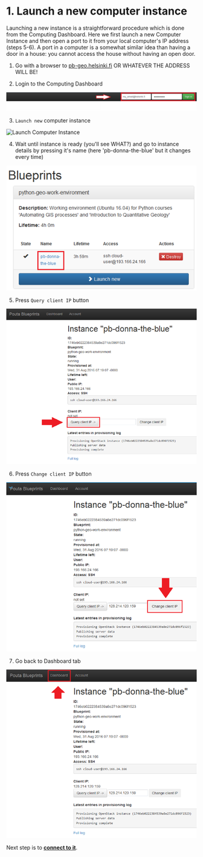# 1. Launch a new computer instance

Launching a new instance is a straightforward procedure which is done from the Computing Dashboard. 
Here we first launch a new Computer Instance and then open a port to it from your local computer's IP address (steps 5-6).
A port in a computer is a somewhat similar idea than 
having a door in a house: you cannot access the house without having an open door.

 1. Go with a browser to [pb-geo.helsinki.fi](pb-geo.helsinki.fi) OR WHATEVER THE ADDRESS WILL BE!
 
 2. Login to the Computing Dashboard
 
   ![Login to Computing Dashboard](img/7_log_in.PNG)
 
 3. `Launch new` computer instance
 
   ![Launch Computer Instance](img/8_launch_intance.PNG)
 
 4. Wait until instance is ready (you'll see WHAT?) and 
 go to instance details by pressing it's name 
 (here 'pb-donna-the-blue' but it changes every time)
 
   ![Go to instance details](img/9_go_to_instance_details.PNG)
  
 5. Press `Query client IP` button
 
   ![Query client IP](img/10_query_client_IP.PNG)
 
 6. Press `Change client IP` button
 
   ![Change client IP](img/11_change_client_IP.PNG)
 
 7. Go back to Dashboard tab
 
   ![Access Dashboard](img/12_go_back_to_dashboard.PNG)
  
Next step is to **[connect to it](connect-to-instance.md)**.